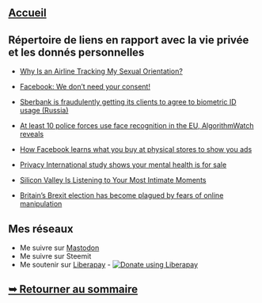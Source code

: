 ## [Accueil](https://the-mer0vingian.github.io/exit-the-matrix/)

## Répertoire de liens en rapport avec la vie privée et les donnés personnelles

- [Why Is an Airline Tracking My Sexual Orientation?](https://www.flyertalk.com/articles/british-airways-labeled-me-sensitive-what-does-that-mean.html)

- [Facebook: We don’t need your consent!](https://noyb.eu/facebook-we-dont-need-your-consent)

- [Sberbank is fraudulently getting its clients to agree to biometric ID usage (Russia)](https://blog.podshivalin.com/2019/10/16/sberbank-is-fraudulently-getting-its-clients-to-agree-to-biometric-id-usage/)

- [At least 10 police forces use face recognition in the EU, AlgorithmWatch reveals](https://algorithmwatch.org/en/story/face-recognition-police-europe/)

- [How Facebook learns what you buy at physical stores to show you ads](https://www.businessinsider.com/facebook-learns-what-you-buy-at-physical-stores-ads-explained-2019-12)

- [Privacy International study shows your mental health is for sale](https://privacyinternational.org/long-read/3194/privacy-international-study-shows-your-mental-health-sale)

- [Silicon Valley Is Listening to Your Most Intimate Moments](https://www.bloomberg.com/news/features/2019-12-11/silicon-valley-got-millions-to-let-siri-and-alexa-listen-in)         

- [Britain’s Brexit election has become plagued by fears of online manipulation](https://www.cnbc.com/2019/12/11/uk-election-experts-fear-online-manipulation-in-political-ads.html)

  





## Mes réseaux
 - Me suivre sur <a rel="me" href="https://mastodon.social/@themerovingian">Mastodon</a>
 - Me suivre sur Steemit
 - Me soutenir sur [Liberapay](https://liberapay.com/The-Merovingian) - <script src="https://liberapay.com/The-Merovingian/widgets/button.js"></script>
<noscript><a href="https://liberapay.com/The-Merovingian/donate"><img alt="Donate using Liberapay" src="https://liberapay.com/assets/widgets/donate.svg"></a></noscript>
## [➥ Retourner au sommaire](https://the-mer0vingian.github.io/exit-the-matrix/)





